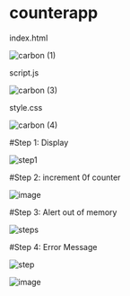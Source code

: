 # counterapp

index.html

![carbon (1)](https://github.com/Grishma09734/counterapp/assets/159860959/417a55ff-1024-463b-b422-8c227d1218db)

script.js

![carbon (3)](https://github.com/Grishma09734/counterapp/assets/159860959/ce18cd1d-e83d-4710-b5f8-c28beafd7321)


style.css

![carbon (4)](https://github.com/Grishma09734/counterapp/assets/159860959/2f9aa539-08c4-4a3e-8e00-0001e94230d2)


#Step 1: Display



![step1](https://github.com/Grishma09734/counterapp/assets/159860959/c0a92f8b-696c-4a05-a53d-4da1d5bbe3ae)


#Step 2: increment 0f counter 



![image](https://github.com/Grishma09734/counterapp/assets/159860959/51263aec-7610-40d6-85e8-e9f512effa3d)


#Step 3: Alert out of memory 


![steps](https://github.com/Grishma09734/counterapp/assets/159860959/44e78452-44d8-41d9-84d2-e35a37be71ce)


#Step 4: Error Message


![step](https://github.com/Grishma09734/counterapp/assets/159860959/6c3b46d6-d4f6-442b-bc76-f414df532522)




![image](https://github.com/grishi09/counterapp/assets/159860959/987ce579-73bb-4643-b662-37b6c2fe40e7)




